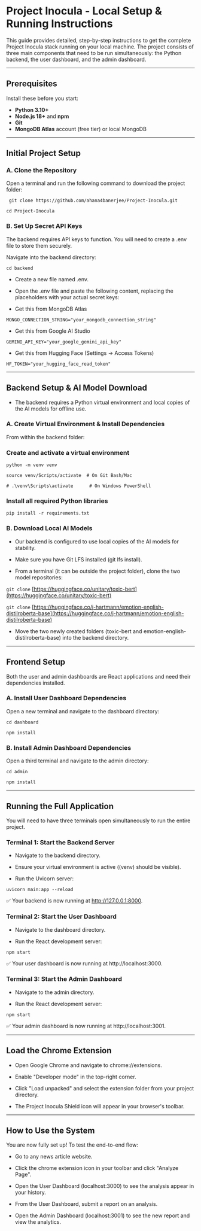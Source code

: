 # Project Inocula - Local Setup & Running Instructions

This guide provides detailed, step-by-step instructions to get the complete Project Inocula stack running on your local machine. The project consists of three main components that need to be run simultaneously: the Python backend, the user dashboard, and the admin dashboard.

---

## Prerequisites
Install these before you start:

- **Python 3.10+**
- **Node.js 18+** and **npm**
- **Git**
- **MongoDB Atlas** account (free tier) or local MongoDB

---

## Initial Project Setup
### A. Clone the Repository

Open a terminal and run the following command to download the project folder:

``` git clone https://github.com/ahana4banerjee/Project-Inocula.git```

```cd Project-Inocula```


### B. Set Up Secret API Keys

The backend requires API keys to function. You will need to create a .env file to store them securely.

Navigate into the backend directory:

```cd backend```


- Create a new file named .env.

- Open the .env file and paste the following content, replacing the placeholders with your actual secret keys:

- Get this from MongoDB Atlas

```MONGO_CONNECTION_STRING="your_mongodb_connection_string"```

- Get this from Google AI Studio

```GEMINI_API_KEY="your_google_gemini_api_key"```

- Get this from Hugging Face (Settings -> Access Tokens)

```HF_TOKEN="your_hugging_face_read_token"```

---

## Backend Setup & AI Model Download

- The backend requires a Python virtual environment and local copies of the AI models for offline use.

### A. Create Virtual Environment & Install Dependencies

From within the backend folder:

### Create and activate a virtual environment

```python -m venv venv```

```source venv/Scripts/activate  # On Git Bash/Mac```

```# .\venv\Scripts\activate      # On Windows PowerShell```


### Install all required Python libraries

```pip install -r requirements.txt```


### B. Download Local AI Models

- Our backend is configured to use local copies of the AI models for stability.

- Make sure you have Git LFS installed (git lfs install).

- From a terminal (it can be outside the project folder), clone the two model repositories:

```git clone``` [https://huggingface.co/unitary/toxic-bert](https://huggingface.co/unitary/toxic-bert)

```git clone``` [https://huggingface.co/j-hartmann/emotion-english-distilroberta-base](https://huggingface.co/j-hartmann/emotion-english-distilroberta-base)


- Move the two newly created folders (toxic-bert and emotion-english-distilroberta-base) into the backend directory.

---

## Frontend Setup

Both the user and admin dashboards are React applications and need their dependencies installed.

### A. Install User Dashboard Dependencies

Open a new terminal and navigate to the dashboard directory:

```cd dashboard```

```npm install```


### B. Install Admin Dashboard Dependencies

Open a third terminal and navigate to the admin directory:

```cd admin```

```npm install```

---

## Running the Full Application

You will need to have three terminals open simultaneously to run the entire project.

### Terminal 1: Start the Backend Server

- Navigate to the backend directory.

- Ensure your virtual environment is active ((venv) should be visible).

- Run the Uvicorn server:

```uvicorn main:app --reload```


✅ Your backend is now running at http://127.0.0.1:8000.

### Terminal 2: Start the User Dashboard

- Navigate to the dashboard directory.

- Run the React development server:

```npm start```


✅ Your user dashboard is now running at http://localhost:3000.

### Terminal 3: Start the Admin Dashboard

- Navigate to the admin directory.

- Run the React development server:

```npm start```


✅ Your admin dashboard is now running at http://localhost:3001.

---

## Load the Chrome Extension

- Open Google Chrome and navigate to chrome://extensions.

- Enable "Developer mode" in the top-right corner.

- Click "Load unpacked" and select the extension folder from your project directory.

- The Project Inocula Shield icon will appear in your browser's toolbar.

---

## How to Use the System

You are now fully set up! To test the end-to-end flow:

- Go to any news article website.

- Click the chrome extension icon in your toolbar and click "Analyze Page".

- Open the User Dashboard (localhost:3000) to see the analysis appear in your history.

- From the User Dashboard, submit a report on an analysis.

- Open the Admin Dashboard (localhost:3001) to see the new report and view the analytics.
